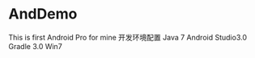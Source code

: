 # AndDemo
This is first Android Pro for mine
开发环境配置
  Java 7
  Android Studio3.0
  Gradle 3.0
  Win7
  
